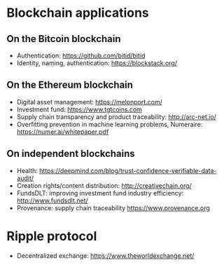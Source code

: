 # Blockchain applications
## On the Bitcoin blockchain
- Authentication: https://github.com/bitid/bitid
- Identity, naming, authentication: https://blockstack.org/ 

## On the Ethereum blockchain
- Digital asset management: https://melonport.com/
- Investment fund: https://www.tgtcoins.com
- Supply chain transparency and product traceability: http://arc-net.io/
- Overfitting prevention in machine learning problems, Numeraire: https://numer.ai/whitepaper.pdf

## On independent blockchains
- Health: https://deepmind.com/blog/trust-confidence-verifiable-data-audit/
- Creation rights/content distribution: http://creativechain.org/
- FundsDLT: improving investment fund industry efficiency: http://www.fundsdlt.net/ 
- Provenance: supply chain traceability https://www.provenance.org

# Ripple protocol
- Decentralized exchange: https://www.theworldexchange.net/


